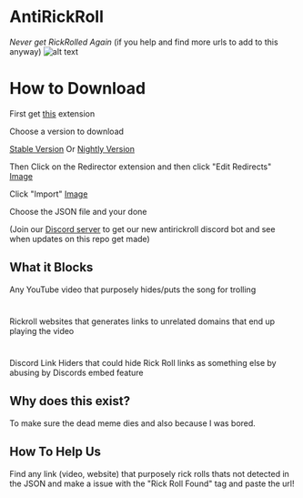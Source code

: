 # AntiRickRoll
*Never get RickRolled Again* (if you help and find more urls to add to this anyway)
![alt text](https://images.discordapp.net/avatars/751595470714830988/bb75cd5c89682ad1eb1cdea455b702f9.png?size=512)

# How to Download
First get [this](https://chrome.google.com/webstore/detail/redirector/ocgpenflpmgnfapjedencafcfakcekcd/related?hl=en) extension

Choose a version to download

[Stable Version](https://github.com/GamerBoi153/AntiRickRoll/releases/latest) 
Or
[Nightly Version](https://raw.githubusercontent.com/GamerBoi153/AntiRickRoll/main/AntiRickRoll.json)

Then
Click on the Redirector extension and then click "Edit Redirects"    [Image](https://github.com/GamerBoi153/AntiRickRoll/blob/main/Images/7ea8df89683e16eff55486fa1fe37cec.png?raw=true)

Click "Import"    [Image](https://github.com/GamerBoi153/AntiRickRoll/blob/main/Images/76219b24a59111e833fbce3b55026f6a.png?raw=true)

Choose the JSON file and your done

(Join our [Discord server](https://discord.gg/GJepCh7uSd) to get our new antirickroll discord bot and see when updates on this repo get made)
           

## What it Blocks
Any YouTube video that purposely hides/puts the song for trolling
#
Rickroll websites that generates links to unrelated domains that end up playing the video
#
Discord Link Hiders that could hide Rick Roll links as something else by abusing by Discords embed feature


## Why does this exist?
To make sure the dead meme dies and also because I was bored.



## How To Help Us
Find any link (video, website) that purposely rick rolls thats not detected in the JSON and make a issue with the "Rick Roll Found" tag and paste the url!

